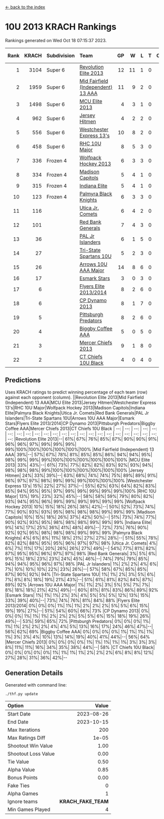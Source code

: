 [<- back to the index](readme.md)
# 10U 2013 KRACH Rankings
Rankings generated on Wed Oct 18 07:15:37 2023.

Rank|KRACH|Subdivision|Team|GP|W|L|T|OTW|OTL|SoS|Exp Wins|Win Diff
---:|---:|:---|:---|---:|---:|---:|---:|---:|---:|---:|---:|---:
1|3104|Super 6|[Revolution Elite 2013](https://gamesheetstats.com/seasons/3664/teams/140904/schedule)|12|11|1|0|1|0|405|11.8|-0.0
2|1959|Super 6|[Mid Fairfield (Independent) 13 AAA](https://gamesheetstats.com/seasons/3664/teams/140891/schedule)|11|9|2|0|0|0|717|9.8|-0.0
3|1498|Super 6|[MCU Elite 2013](https://gamesheetstats.com/seasons/3664/teams/140889/schedule)|4|3|1|0|0|0|520|3.8|-0.0
4|962|Super 6|[Jersey Hitmen](https://gamesheetstats.com/seasons/3664/teams/140893/schedule)|4|2|2|0|0|0|1059|2.8|-0.0
5|556|Super 6|[Westchester Express 13's](https://gamesheetstats.com/seasons/3664/teams/140899/schedule)|10|8|2|0|0|0|591|8.8|-0.0
6|458|Super 6|[RHC 10U Major](https://gamesheetstats.com/seasons/3664/teams/140895/schedule)|8|5|3|0|1|0|698|5.8|-0.0
7|336|Frozen 4|[Wolfpack Hockey 2013](https://gamesheetstats.com/seasons/3664/teams/140894/schedule)|6|3|3|0|0|0|615|3.8|-0.0
8|334|Frozen 4|[Madison Capitols](https://gamesheetstats.com/seasons/3664/teams/162460/schedule)|5|4|1|0|1|0|115|4.9|0.0
9|315|Frozen 4|[Indiana Elite](https://gamesheetstats.com/seasons/3664/teams/144358/schedule)|5|4|1|0|0|0|118|4.9|0.0
10|123|Frozen 4|[Palmyra Black Knights](https://gamesheetstats.com/seasons/3664/teams/140906/schedule)|6|3|3|0|0|1|229|3.8|-0.0
11|116||[Utica Jr. Comets](https://gamesheetstats.com/seasons/3664/teams/140900/schedule)|6|4|2|0|0|0|169|4.8|-0.0
12|101||[Red Bank Generals](https://gamesheetstats.com/seasons/3664/teams/140896/schedule)|7|4|3|0|0|1|497|4.8|-0.0
13|36||[PAL Jr Islanders](https://gamesheetstats.com/seasons/3664/teams/140903/schedule)|6|1|5|0|1|0|1265|1.8|-0.0
14|27||[Tri-State Spartans 10U](https://gamesheetstats.com/seasons/3664/teams/144359/schedule)|5|2|3|0|0|1|166|2.9|0.0
15|26||[Arrows 10U AAA Major](https://gamesheetstats.com/seasons/3664/teams/140902/schedule)|14|8|6|0|0|1|88|8.8|-0.0
16|17||[Esmark Stars](https://gamesheetstats.com/seasons/3664/teams/140905/schedule)|3|0|3|0|0|0|2329|0.9|0.0
17|6||[Flyers Elite 2013/2014](https://gamesheetstats.com/seasons/3664/teams/140898/schedule)|8|2|6|0|0|0|143|2.9|0.0
18|6||[CP Dynamo 2013](https://gamesheetstats.com/seasons/3664/teams/140901/schedule)|8|1|7|0|0|0|530|1.9|0.0
19|5||[Pittsburgh Predators](https://gamesheetstats.com/seasons/3664/teams/140907/schedule)|8|2|6|0|0|0|720|2.9|0.0
20|4||[Biggby Coffee AAA](https://gamesheetstats.com/seasons/3664/teams/144357/schedule)|5|0|5|0|0|0|170|0.9|0.0
21|3||[Mercer Chiefs 2013](https://gamesheetstats.com/seasons/3664/teams/140897/schedule)|9|1|8|0|0|0|465|1.9|0.0
22|2||[CT Chiefs 10U Black](https://gamesheetstats.com/seasons/3664/teams/140892/schedule)|4|0|4|0|0|0|124|0.9|0.0

## Predictions
Uses KRACH ratings to predict winning percentage of each team (row) against each opponent (column).
||Revolution Elite 2013|Mid Fairfield (Independent) 13 AAA|MCU Elite 2013|Jersey Hitmen|Westchester Express 13's|RHC 10U Major|Wolfpack Hockey 2013|Madison Capitols|Indiana Elite|Palmyra Black Knights|Utica Jr. Comets|Red Bank Generals|PAL Jr Islanders|Tri-State Spartans 10U|Arrows 10U AAA Major|Esmark Stars|Flyers Elite 2013/2014|CP Dynamo 2013|Pittsburgh Predators|Biggby Coffee AAA|Mercer Chiefs 2013|CT Chiefs 10U Black
| --: | --: | --: | --: | --: | --: | --: | --: | --: | --: | --: | --: | --: | --: | --: | --: | --: | --: | --: | --: | --: | --: | --: 
|Revolution Elite 2013|--| 61%| 67%| 76%| 85%| 87%| 90%| 90%| 91%| 96%| 96%| 97%| 99%| 99%| 99%| 99%|100%|100%|100%|100%|100%|100%
|Mid Fairfield (Independent) 13 AAA| 39%|--| 57%| 67%| 78%| 81%| 85%| 85%| 86%| 94%| 94%| 95%| 98%| 99%| 99%| 99%|100%|100%|100%|100%|100%|100%
|MCU Elite 2013| 33%| 43%|--| 61%| 73%| 77%| 82%| 82%| 83%| 92%| 93%| 94%| 98%| 98%| 98%| 99%|100%|100%|100%|100%|100%|100%
|Jersey Hitmen| 24%| 33%| 39%|--| 63%| 68%| 74%| 74%| 75%| 89%| 89%| 91%| 96%| 97%| 97%| 98%| 99%| 99%| 99%|100%|100%|100%
|Westchester Express 13's| 15%| 22%| 27%| 37%|--| 55%| 62%| 63%| 64%| 82%| 83%| 85%| 94%| 95%| 95%| 97%| 99%| 99%| 99%| 99%| 99%|100%
|RHC 10U Major| 13%| 19%| 23%| 32%| 45%|--| 58%| 58%| 59%| 79%| 80%| 82%| 93%| 94%| 95%| 96%| 99%| 99%| 99%| 99%| 99%| 99%
|Wolfpack Hockey 2013| 10%| 15%| 18%| 26%| 38%| 42%|--| 50%| 52%| 73%| 74%| 77%| 90%| 93%| 93%| 95%| 98%| 98%| 98%| 99%| 99%| 99%
|Madison Capitols| 10%| 15%| 18%| 26%| 37%| 42%| 50%|--| 51%| 73%| 74%| 77%| 90%| 92%| 93%| 95%| 98%| 98%| 98%| 99%| 99%| 99%
|Indiana Elite|  9%| 14%| 17%| 25%| 36%| 41%| 48%| 49%|--| 72%| 73%| 76%| 90%| 92%| 92%| 95%| 98%| 98%| 98%| 99%| 99%| 99%
|Palmyra Black Knights|  4%|  6%|  8%| 11%| 18%| 21%| 27%| 27%| 28%|--| 51%| 55%| 78%| 82%| 82%| 88%| 95%| 95%| 96%| 97%| 97%| 98%
|Utica Jr. Comets|  4%|  6%|  7%| 11%| 17%| 20%| 26%| 26%| 27%| 49%|--| 54%| 77%| 81%| 82%| 87%| 95%| 95%| 96%| 97%| 97%| 98%
|Red Bank Generals|  3%|  5%|  6%|  9%| 15%| 18%| 23%| 23%| 24%| 45%| 46%|--| 74%| 79%| 79%| 85%| 94%| 94%| 95%| 96%| 97%| 98%
|PAL Jr Islanders|  1%|  2%|  2%|  4%|  6%|  7%| 10%| 10%| 10%| 22%| 23%| 26%|--| 57%| 58%| 67%| 85%| 85%| 87%| 90%| 92%| 94%
|Tri-State Spartans 10U|  1%|  1%|  2%|  3%|  5%|  6%|  7%|  8%|  8%| 18%| 19%| 21%| 43%|--| 51%| 61%| 81%| 82%| 84%| 87%| 89%| 92%
|Arrows 10U AAA Major|  1%|  1%|  2%|  3%|  5%|  5%|  7%|  7%|  8%| 18%| 18%| 21%| 42%| 49%|--| 60%| 81%| 81%| 83%| 86%| 89%| 92%
|Esmark Stars|  1%|  1%|  1%|  2%|  3%|  4%|  5%|  5%|  5%| 12%| 13%| 15%| 33%| 39%| 40%|--| 73%| 74%| 76%| 81%| 84%| 88%
|Flyers Elite 2013/2014|  0%|  0%|  0%|  1%|  1%|  1%|  2%|  2%|  2%|  5%|  5%|  6%| 15%| 19%| 19%| 27%|--| 51%| 54%| 60%| 66%| 73%
|CP Dynamo 2013|  0%|  0%|  0%|  1%|  1%|  1%|  2%|  2%|  2%|  5%|  5%|  6%| 15%| 18%| 19%| 26%| 49%|--| 53%| 59%| 65%| 72%
|Pittsburgh Predators|  0%|  0%|  0%|  1%|  1%|  1%|  2%|  2%|  2%|  4%|  4%|  5%| 13%| 16%| 17%| 24%| 46%| 47%|--| 56%| 62%| 69%
|Biggby Coffee AAA|  0%|  0%|  0%|  0%|  1%|  1%|  1%|  1%|  1%|  3%|  3%|  4%| 10%| 13%| 14%| 19%| 40%| 41%| 44%|--| 56%| 64%
|Mercer Chiefs 2013|  0%|  0%|  0%|  0%|  1%|  1%|  1%|  1%|  1%|  3%|  3%|  3%|  8%| 11%| 11%| 16%| 34%| 35%| 38%| 44%|--| 58%
|CT Chiefs 10U Black|  0%|  0%|  0%|  0%|  0%|  1%|  1%|  1%|  1%|  2%|  2%|  2%|  6%|  8%|  8%| 12%| 27%| 28%| 31%| 36%| 42%|--

## Generation Details

Generated with command line:
```
./thf.py update
```

| Option | Value |
| :----- | ----: |
| Start Date | 2023-08-26 |
| End Date | 2023-10-15 |
| Max Iterations | 200 |
| Max Ratings Diff | 1e-05 |
| Shootout Win Value | 1.00 |
| Shootout Loss Value | 0.00 |
| Tie Value | 0.50 |
| Alpha Value | 0.85 |
| Bonus Points | 0.00 |
| Fake Ties | 0 |
| Alpha Games | 1 |
| Ignore teams | __KRACH_FAKE_TEAM__ |
| Min Games Played | 4 |


